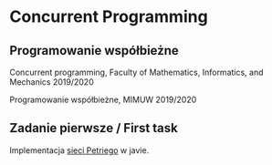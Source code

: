 # Concurrent Programming
## Programowanie współbieżne
Concurrent programming, Faculty of Mathematics, Informatics, and Mechanics 2019/2020

Programowanie współbieżne, MIMUW 2019/2020

## Zadanie pierwsze / First task
Implementacja [sieci Petriego](/projekt1) w javie.
